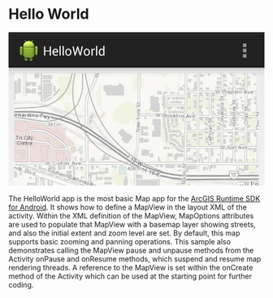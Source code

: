 # Hello World

![HelloWorld App](hello-world.png)

The HelloWorld app is the most basic Map app for the [ArcGIS Runtime SDK for Android](https://developers.arcgis.com/en/android/). 
It shows how to define a MapView in the layout XML of the activity. 
Within the XML definition of the MapView, MapOptions attributes are used to populate that MapView with a basemap layer showing streets, and also the initial extent and zoom level are set. 
By default, this map supports basic zooming and panning operations. 
This sample also demonstrates calling the MapView pause and unpause methods from the Activity onPause and onResume methods, which suspend and resume map rendering threads.
A reference to the MapView is set within the onCreate method of the Activity which can be used at the starting point for further coding.